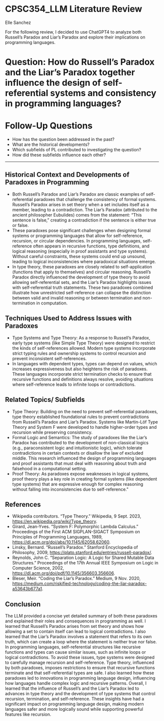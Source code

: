 # CPSC354_LLM Literature Review 

Elle Sanchez

For the following review, I decided to use ChatGPT4 to analyze both Russell’s Paradox and Liar’s Paradox and explore their implications on programming languages.

# Question: How do Russell’s Paradox and the Liar’s Paradox together influence the design of self-referential systems and consistency in programming languages?
# Follow-Up Questions
* How has the question been addressed in the past?
* What are the historical developments?
* Which subfields of PL contributed to investigating the question?
* How did these subfields influence each other?
------------------------------------------------------------------------------------------------------------------

## Historical Context and Developments of Paradoxes in Programming
* Both Russell’s Paradox and Liar’s Paradox are classic examples of self-referential paradoxes that challenge the consistency of formal systems. Russell’s Paradox arises in set theory when a set includes itself as a member, leading to a contradiction. The Liar’s Paradox (attributed to the ancient philosopher Eubulides) comes from the statement: “This sentence is false,” creating a contradiction if the sentence is either true or false.
* These paradoxes pose significant challenges when designing formal systems or programming languages that allow for self-reference, recursion, or circular dependencies. In programming languages, self-reference often appears in recursive functions, type definitions, and logical reasoning (especially in proof assistants and type systems). Without careful constraints, these systems could end up unsound, leading to logical inconsistencies where paradoxical situations emerge.
* In type theory, these paradoxes are closely related to self-application (functions that apply to themselves) and circular reasoning. Russell’s Paradox directly influenced the development of type theory to avoid allowing self-referential sets, and the Liar’s Paradox highlights issues with self-referential truth statements. These two paradoxes combined illustrate how unrestricted self-reference can collapse the distinction between valid and invalid reasoning or between termination and non-termination in computation.
## Techniques Used to Address Issues with Paradoxes
* Type Systems and Type Theory: As a response to Russell’s Paradox, early type systems (like Simple Type Theory) were designed to restrict the kinds of self-references allowed. Modern type systems incorporate strict typing rules and ownership systems to control recursion and prevent inconsistent self-references.
* In languages with dependent types, types can depend on values, which increases expressiveness but also heightens the risk of paradoxes. These languages incorporate strict termination checks to ensure that recursive functions and definitions always resolve, avoiding situations where self-reference leads to infinite loops or contradictions.
## Related Topics/ Subfields
* Type Theory: Building on the need to prevent self-referential paradoxes, type theory established foundational rules to prevent contradictions from Russell’s Paradox and Liar’s Paradox. Systems like Martin-Löf Type Theory and System F were developed to handle higher-order types and recursion while preserving consistency. 
* Formal Logic and Semantics: The study of paradoxes like the Liar’s Paradox has contributed to the development of non-classical logics (e.g., paraconsistent logic and intuitionistic logic), which tolerate contradictions in certain contexts or disallow the law of excluded middle. This research influenced the design of programming languages and proof assistants that must deal with reasoning about truth and falsehood in a computational setting.
* Proof Theory: As paradoxes expose weaknesses in logical systems, proof theory plays a key role in creating formal systems (like dependent type systems) that are expressive enough for complex reasoning without falling into inconsistencies due to self-reference."
## References 
* Wikipedia contributors. “Type Theory.” Wikipedia, 9 Sept. 2023, https://en.wikipedia.org/wiki/Type_theory.
* Girard, Jean-Yves. “System F: Polymorphic Lambda Calculus.” Proceedings of the First ACM SIGPLAN-SIGACT Symposium on Principles of Programming Languages, 1989, https://dl.acm.org/doi/abs/10.1145/62058.62060.
* Linsky, Bernard. “Russell’s Paradox.” Stanford Encyclopedia of Philosophy, 2009, https://plato.stanford.edu/entries/russell-paradox/.
* Reynolds, John C. “Separation Logic: A Logic for Shared Mutable Data Structures.” Proceedings of the 17th Annual IEEE Symposium on Logic in Computer Science, 2002, https://dl.acm.org/doi/pdf/10.1145/356603.356606.
* Bleser, Meir. “Coding the Liar’s Paradox.” Medium, 9 Nov. 2020, https://medium.com/riskified-technology/coding-the-liar-paradox-a53643b677a1.

## Conclusion

The LLM provided a concise yet detailed summary of both these paradoxes and explained their roles and consequences in programming as well. I learned that Russell’s Paradox arises from set theory and shows how allowing a set to contain itself can lead to logical contradictions. I also learned that the Liar’s Paradox involves a statement that refers to its own truth, which can create a loop where the statement is neither true nor false. In programming languages, self-referential structures like recursive functions and types can cause similar issues, such as infinite loops or logical contradictions. To avoid these issues, type systems were designed to carefully manage recursion and self-reference. Type theory, influenced by both paradoxes, imposes restrictions to ensure that recursive functions terminate and that self-referential types are safe. I also learned how these paradoxes led to innovations in programming language design, influencing how languages handle complex logic and recursive patterns. Overall, I learned that the influence of Russell’s and the Liar’s Paradox led to advances in type theory and the development of type systems that control recursion, termination, and self-reference. These insights have had a significant impact on programming language design, making modern languages safer and more logically sound while supporting powerful features like recursion.

